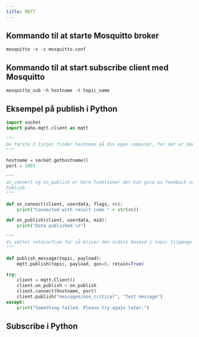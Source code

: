 ```yaml
---
title: MQTT
---
```


## Kommando til at starte Mosquitto broker

```terminal
mosquitto -v -c mosquitto.conf
```

## Kommando til at start subscribe client med Mosquitto

```terminal
mosquitto_sub -h hostname -t topic_name
```

## Eksempel på publish i Python

```python
import socket
import paho.mqtt.client as mqtt

"""
De første 2 linjer finder hostname på din egen computer, for det er den vi skal kommunikere til, og definerer porten vi kommunikerer med MQTT over. Standard er 1883 og 1884. 
"""

hostname = socket.gethostname()
port = 1883

"""
on_connect og on_publish er bare funktioner der kan give os feedback når der er forbindelse til brokeren, og når vi har haft success med at publicere en besked.
Publish 
"""

def on_connect(client, userdata, flags, rc):
    print("Connected with result code " + str(rc))

def on_publish(client, userdata, mid):
    print("Data published \n")

"""
Vi sætter retain=True for så bliver den sidste besked i topic tilgængelig for ny
"""

def publish_message(topic, payload):
    mqtt.publish(topic, payload, qos=0, retain=True)

try: 
    client = mqtt.Client()
    client.on_publish = on_publish
    client.connect(hostname, port)
    client.publish("messages/non_critical", "Test message")
except:
    print("Something failed. Please try again later.")
```

## Subscribe i Python

